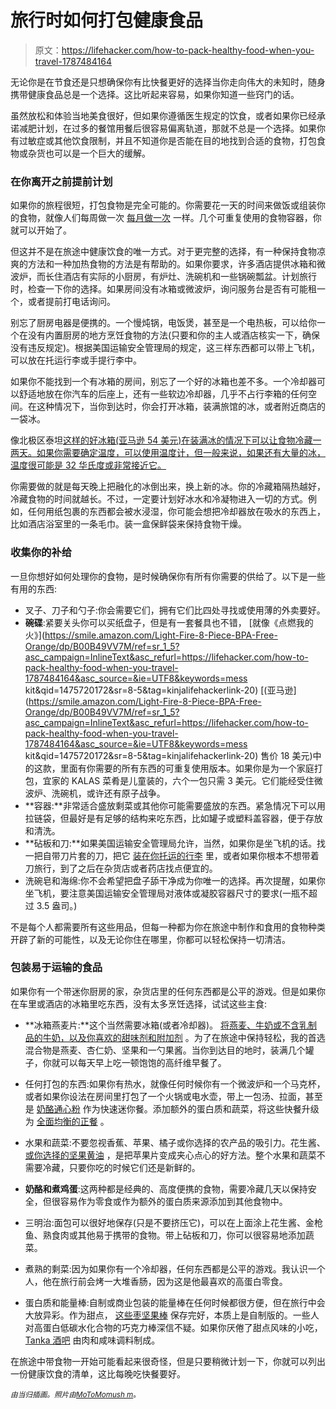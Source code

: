 # 旅行时如何打包健康食品

> 原文：<https://lifehacker.com/how-to-pack-healthy-food-when-you-travel-1787484164>

无论你是在节食还是只想确保你有比快餐更好的选择当你走向伟大的未知时，随身携带健康食品总是一个选择。这比听起来容易，如果你知道一些窍门的话。



虽然放松和体验当地美食很好，但如果你遵循医生规定的饮食，或者如果你已经承诺减肥计划，在过多的餐馆用餐后很容易偏离轨道，那就不总是一个选择。如果你有过敏症或其他饮食限制，并且不知道你是否能在目的地找到合适的食物，打包食物或杂货也可以是一个巨大的缓解。

### 在你离开之前提前计划

如果你的旅程很短，打包食物是完全可能的。你需要花一天的时间来做饭或组装你的食物，就像人们每周做一次 [每月做一次](http://lifehacker.com/once-a-month-cooking-trades-one-days-labor-for-a-month-5826274) 一样。几个可重复使用的食物容器，你就可以开始了。

但这并不是在旅途中健康饮食的唯一方式。对于更完整的选择，有一种保持食物凉爽的方法和一种加热食物的方法是有帮助的。如果你要求，许多酒店提供冰箱和微波炉，而长住酒店有实际的小厨房，有炉灶、洗碗机和一些锅碗瓢盆。计划旅行时，检查一下你的选择。如果房间没有冰箱或微波炉，询问服务台是否有可能租一个，或者提前打电话询问。

别忘了厨房电器是便携的。一个慢炖锅，电饭煲，甚至是一个电热板，可以给你一个在没有内置厨房的地方烹饪食物的方法(只要和你的主人或酒店核实一下，确保没有违反规定)。根据美国运输安全管理局的规定，这三样东西都可以带上飞机，可以放在托运行李或手提行李中。

如果你不能找到一个有冰箱的房间，别忘了一个好的冰箱也差不多。一个冷却器可以舒适地放在你汽车的后座上，还有一些软边冷却器，几乎不占行李箱的任何空间。在这种情况下，当你到达时，你会打开冰箱，装满旅馆的冰，或者附近商店的一袋冰。

像北极区泰坦[这样的好冰箱(亚马逊 54 美元)在装满冰的情况下可以让食物冷藏一两天。如果你需要确定温度，可以使用温度计，但一般来说，如果还有大量的冰，温度很可能是 32 华氏度或非常接近它。](http://www.amazon.com/Arctic-Zone-Zipperless-Cooler-Silver/dp/B01ALB94MW?asc_campaign=InlineText&asc_refurl=https://lifehacker.com/how-to-pack-healthy-food-when-you-travel-1787484164&asc_source=&tag=kinjalifehackerlink-20)

你需要做的就是每天晚上把融化的冰倒出来，换上新的冰。你的冷藏箱隔热越好，冷藏食物的时间就越长。不过，一定要计划好冰水和冷凝物进入一切的方式。例如，任何用纸包裹的东西都会被水浸湿，你可能会想把冷却器放在吸水的东西上，比如酒店浴室里的一条毛巾。装一盒保鲜袋来保持食物干燥。

### 收集你的补给

一旦你想好如何处理你的食物，是时候确保你有所有你需要的供给了。以下是一些有用的东西:

*   叉子、刀子和勺子:你会需要它们，拥有它们比四处寻找或使用薄的外卖要好。
*   **碗碟**:紧要关头你可以买纸盘子，但是有一套餐具也不错， [就像《点燃我的火》](https://smile.amazon.com/Light-Fire-8-Piece-BPA-Free-Orange/dp/B00B49VV7M/ref=sr_1_5?asc_campaign=InlineText&asc_refurl=https://lifehacker.com/how-to-pack-healthy-food-when-you-travel-1787484164&asc_source=&ie=UTF8&keywords=mess kit&qid=1475720172&sr=8-5&tag=kinjalifehackerlink-20) [(亚马逊](https://smile.amazon.com/Light-Fire-8-Piece-BPA-Free-Orange/dp/B00B49VV7M/ref=sr_1_5?asc_campaign=InlineText&asc_refurl=https://lifehacker.com/how-to-pack-healthy-food-when-you-travel-1787484164&asc_source=&ie=UTF8&keywords=mess kit&qid=1475720172&sr=8-5&tag=kinjalifehackerlink-20) 售价 18 美元)中的这款，里面有你需要的所有东西的可重复使用版本。如果你是为一个家庭打包，宜家的 KALAS 菜肴是儿童装的，六个一包只需 3 美元。它们能经受住微波炉、洗碗机，或许还有原子战争。
*   **容器:**非常适合盛放剩菜或其他你可能需要盛放的东西。紧急情况下可以用拉链袋，但最好是有足够的结构来吃东西，比如罐子或塑料盖容器，便于存放和清洗。
*   **砧板和刀:**如果美国运输安全管理局允许，当然，如果你是坐飞机的话。找一把自带刀片套的刀，把它 [装在你托运的行李](https://www.tsa.gov/travel/security-screening/prohibited-items) 里，或者如果你根本不想带着刀旅行，到了之后在杂货店或者药店找点便宜的。
*   洗碗皂和海绵:你不会希望把盘子舔干净成为你唯一的选择。再次提醒，如果你坐飞机，要注意美国运输安全管理局对液体或凝胶容器尺寸的要求(一瓶不超过 3.5 盎司。)

不是每个人都需要所有这些用品，但每一种都为你在旅途中制作和食用的食物种类开辟了新的可能性，以及无论你住在哪里，你都可以轻松保持一切清洁。

### 包装易于运输的食品

如果你有一个带迷你厨房的家，杂货店里的任何东西都是公平的游戏。但是如果你在车里或酒店的冰箱里吃东西，没有太多烹饪选择，试试这些主食:

*   **冰箱燕麦片:**这个当然需要冰箱(或者冷却器)。 [将燕麦、牛奶或不含乳制品的牛奶，以及你喜欢的甜味剂和附加剂](https://lifehacker.com/make-grab-and-go-oatmeal-in-your-fridge-5942286) 。为了在旅途中保持轻松，我的首选混合物是燕麦、杏仁奶、坚果和一勺果酱。当你到达目的地时，装满几个罐子，你就可以每天早上吃一顿饱饱的高纤维早餐了。

*   任何打包的东西:如果你有热水，就像任何时候你有一个微波炉和一个马克杯，或者如果你设法在房间里打包了一个火锅或电水壶，带上一包汤、拉面，甚至是 [奶酪通心粉](http://www.annies.com/products/pastas/white-cheddar-microwavable-macaroni-cheese) 作为快速迷你餐。添加额外的蛋白质和蔬菜，将这些快餐升级为 [全面均衡的正餐](https://lifehacker.com/this-graphic-shows-you-the-many-ways-to-make-real-ramen-1710220570) 。

*   水果和蔬菜:不要忽视香蕉、苹果、橘子或你选择的农产品的吸引力。花生酱、 [或你选择的坚果黄油](http://lifehacker.com/make-your-own-nut-milk-and-butters-with-this-visual-gui-1639622266) ，是把苹果片变成夹心点心的好方法。整个水果和蔬菜不需要冷藏，只要你吃的时候它们还是新鲜的。
*   **奶酪和煮鸡蛋**:这两种都是经典的、高度便携的食物，需要冷藏几天以保持安全，但很容易作为零食或作为额外的蛋白质来源添加到其他食物中。
*   三明治:面包可以很好地保存(只是不要挤压它)，可以在上面涂上花生酱、金枪鱼、熟食肉或其他易于携带的食物。带上砧板和刀，你可以很容易地添加蔬菜。
*   煮熟的剩菜:因为如果你有一个冷却器，任何东西都是公平的游戏。我认识一个人，他在旅行前会烤一大堆香肠，因为这是他最喜欢的高蛋白零食。
*   蛋白质和能量棒:自制或商业包装的能量棒在任何时候都很方便，但在旅行中会大放异彩。作为甜点， [这些枣坚果棒](http://lifehacker.com/these-no-bake-energy-bars-look-delicious-are-super-eas-1783372102) 保存完好，本质上是自制版的。一些人对高蛋白低碳水化合物的巧克力棒深信不疑。如果你厌倦了甜点风味的小吃， [Tanka 酒吧](http://www.tankabar.com/) 由肉和咸味调料制成。

在旅途中带食物一开始可能看起来很奇怪，但是只要稍微计划一下，你就可以列出一份健康饮食的清单，这比每晚吃快餐要好。

<small>*由当归插画。照片由*</small>[<small>*MoToMo*</small>](https://www.flickr.com/photos/90155419@N00/378506010/)<small></small>*[<small>*mush m*</small>](https://www.flickr.com/photos/goblinbox/5955861568/)<small>*。*</small>*
